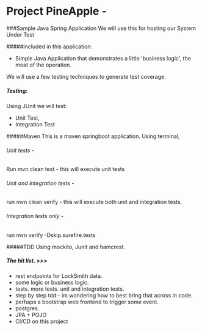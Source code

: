 #  Project PineApple -  
###Sample Java Spring Application 
We will use this for hosting our System Under Test

#####Included in this application:

* Simple Java Application that demonstrates
a little 'business logic', the meat of the operation.

We will use a few testing techniques to generate test coverage.

##### Testing:
Using JUnit we will test: 
* Unit Test, 
* Integration Test

#####Maven
This is a maven springboot application.
Using terminal,
###### Unit tests - 
Run mvn clean test - this will execute unit tests 
###### Unit and Integration tests - 
run mvn clean verify - this will execute both unit and integration tests.
###### Integration tests only - 
run mvn verify -Dskip.surefire.tests

#####TDD
Using mockito, Junit and hamcrest.


#####  The hit list. >>>
- rest endpoints for LockSmith data.
- some logic or business logic.
- tests. more tests. unit and integration tests.
- step by step tdd:- im wondering how to best bring that across in code.
- perhaps a bootstrap web frontend to trigger some event.
- postgres.
- JPA + POJO
- CI/CD on this project